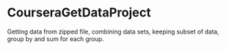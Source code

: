 # CourseraGetDataProject
Getting data from zipped file, combining data sets, keeping subset of data, group by and sum for each group.
